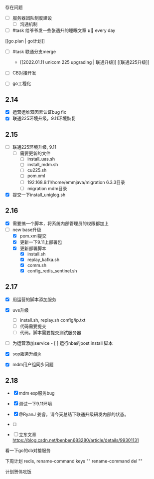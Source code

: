 存在问题

- [ ] 服务器团队制度建设
    - [ ] 沟通机制

- [ ] #task 给爷爷发一些张遇升的睡眠文章 ⏫ 🔁 every day

[[go.plan | go计划]]

- [ ] #task 联通分支merge
	- [[2022.01.11 unicom 225 upgrading | 联通升级]]
[[联通225升级]]

- [ ] CB对接开发

- [ ] go工程化
## 2.14
- [x] 运营运维双因素认证bug fix
- [x] 联通225环境升级，9.11环境恢复

## 2.15
- [ ] 联通225环境升级, 9.11
	- [ ] 需要更新的文件
		- [ ] install_uas.sh
		- [ ] install_mdm.sh
		- [ ] cu225.sh
		- [ ] pom.xml
		- [ ] 192.168.9.11/home/emmjava/migration 6.3.3目录
		- [ ] migration mdm目录

- [x] 提交一下install_uniglog.sh

## 2.16
- [x] 需要搞一个脚本，将系统内部管理员的权限都加上
- [ ] new base升级
	- [x] pom.xml提交
	- [x] 更新一下9.11上部署包
	- [x] 更新部署脚本
		- [x] install.sh
		- [x] replay_kafka.sh
		- [x] comm.sh
		- [x] config_redis_sentinel.sh
		
## 2.17
- [x] 用运营的脚本添加服务
- [x] uvs升级
	- [ ] install.sh, replay.sh config/ip.txt
	- [ ] 代码需要提交
	- [ ] 代码，脚本需要提交测试服务器
- [ ] 为运营添加service
		- [ ] 运行nba的post install 脚本
- [x] sop服务升级jk

- [x] mdm用户组同步问题


## 2.18
- [x] mdm exp服务bug
- [x] 测试一下9.11环境
- [x] @RyanJ 姜睿，请今天总结下联通升级研发内部的状态。
- [ ] 

- [ ] 立东文章
https://blog.csdn.net/benben683280/article/details/99301131

看一下go的cb对接服务

下周计划
redis,
rename-command keys ""
rename-command del ""

计划贺伟吃饭

	



